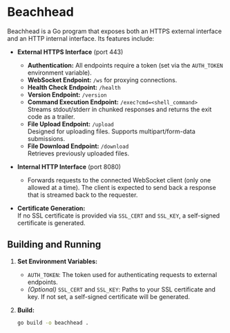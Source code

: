 # Beachhead

Beachhead is a Go program that exposes both an HTTPS external interface and an HTTP internal interface. Its features include:

- **External HTTPS Interface** (port 443)
  - **Authentication:** All endpoints require a token (set via the `AUTH_TOKEN` environment variable).
  - **WebSocket Endpoint:** `/ws` for proxying connections.
  - **Health Check Endpoint:** `/health`
  - **Version Endpoint:** `/version`
  - **Command Execution Endpoint:** `/exec?cmd=<shell_command>`  
    Streams stdout/stderr in chunked responses and returns the exit code as a trailer.
  - **File Upload Endpoint:** `/upload`  
    Designed for uploading files. Supports multipart/form-data submissions.
  - **File Download Endpoint:** `/download`  
    Retrieves previously uploaded files.

- **Internal HTTP Interface** (port 8080)
  - Forwards requests to the connected WebSocket client (only one allowed at a time). The client is expected to send back a response that is streamed back to the requester.

- **Certificate Generation:**  
  If no SSL certificate is provided via `SSL_CERT` and `SSL_KEY`, a self-signed certificate is generated.

## Building and Running

1. **Set Environment Variables:**

   - `AUTH_TOKEN`: The token used for authenticating requests to external endpoints.
   - *(Optional)* `SSL_CERT` and `SSL_KEY`: Paths to your SSL certificate and key. If not set, a self-signed certificate will be generated.

2. **Build:**

   ```bash
   go build -o beachhead .
   ```
